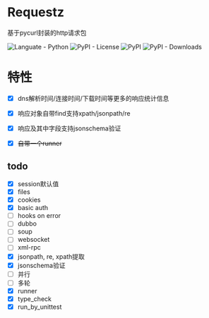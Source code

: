 # Requestz

基于pycurl封装的http请求包


![Languate - Python](https://img.shields.io/badge/language-python-blue.svg)
![PyPI - License](https://img.shields.io/pypi/l/requestz)
![PyPI](https://img.shields.io/pypi/v/requestz)
![PyPI - Downloads](https://img.shields.io/pypi/dm/requestz)



# 特性
- [x] dns解析时间/连接时间/下载时间等更多的响应统计信息
- [x] 响应对象自带find支持xpath/jsonpath/re
- [x] 响应及其中字段支持jsonschema验证
- [x] ~~自带一个runner~~



## todo

- [x] session默认值
- [x] files
- [x] cookies
- [x] basic auth
- [ ] hooks on error
- [ ] dubbo
- [ ] soup
- [ ] websocket
- [ ] xml-rpc
- [x] jsonpath, re, xpath提取
- [x] jsonschema验证
- [ ] 并行
- [ ] 多轮
- [x] runner
- [x] type_check
- [x] run_by_unittest
